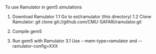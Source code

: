To use Ramulator in gem5 simulations

1. Download Ramulator
    1.1 Go to ext/ramulator (this directory)
    1.2 Clone Ramulator: git clone git://github.com/CMU-SAFARI/ramulator.git

2. Compile gem5

3. Run gem5 with Ramulator
    3.1 Use --mem-type=ramulator and --ramulator-config=XXX